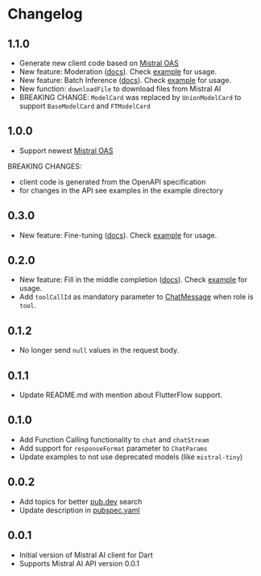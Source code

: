 # Changelog

## 1.1.0

- Generate new client code based on [Mistral OAS](https://github.com/mistralai/platform-docs-public/commit/89abfa4879279981adde99e23c0cda8153da6eef#diff-d910ba2ef878f7db0223a966b81c8b3f3b65027bb39e4431bb05140171eece39R2722)
- New feature: Moderation ([docs](https://docs.mistral.ai/capabilities/guardrailing/)). Check [example](example/mistralai_client_moderation_example.dart) for usage.
- New feature: Batch Inference ([docs](https://docs.mistral.ai/capabilities/batch/)). Check [example](example/mistral_client_batch_inference_example.dart) for usage.
- New function: `downloadFile` to download files from Mistral AI
- BREAKING CHANGE: `ModelCard` was replaced by `UnionModelCard` to support `BaseModelCard` and `FTModelCard`

## 1.0.0

- Support newest [Mistral OAS](https://github.com/mistralai/platform-docs-public/commit/2f2868013495c8b332c987be3c8c945204a544d4)

BREAKING CHANGES:

- client code is generated from the OpenAPI specification
- for changes in the API see examples in the example directory

## 0.3.0

- New feature: Fine-tuning ([docs](https://docs.mistral.ai/capabilities/finetuning/)). Check [example](example/mistralai_client_jobs_example.dart) for usage.

## 0.2.0

- New feature: Fill in the middle completion ([docs](https://docs.mistral.ai/capabilities/code_generation/)). Check [example](example/fim_completion_example.dart) for usage.
- Add `toolCallId` as mandatory parameter to [ChatMessage](lib/src/models/chat_completion.dart) when role is `tool`.

## 0.1.2

- No longer send `null` values in the request body.

## 0.1.1

- Update README.md with mention about FlutterFlow support.

## 0.1.0

- Add Function Calling functionality to `chat` and `chatStream`
- Add support for `responseFormat` parameter to `ChatParams`
- Update examples to not use deprecated models (like `mistral-tiny`)

## 0.0.2

- Add topics for better [pub.dev](https://pub.dev/) search
- Update description in [pubspec.yaml](pubspec.yaml)

## 0.0.1

- Initial version of Mistral AI client for Dart
- Supports Mistral AI API version 0.0.1

